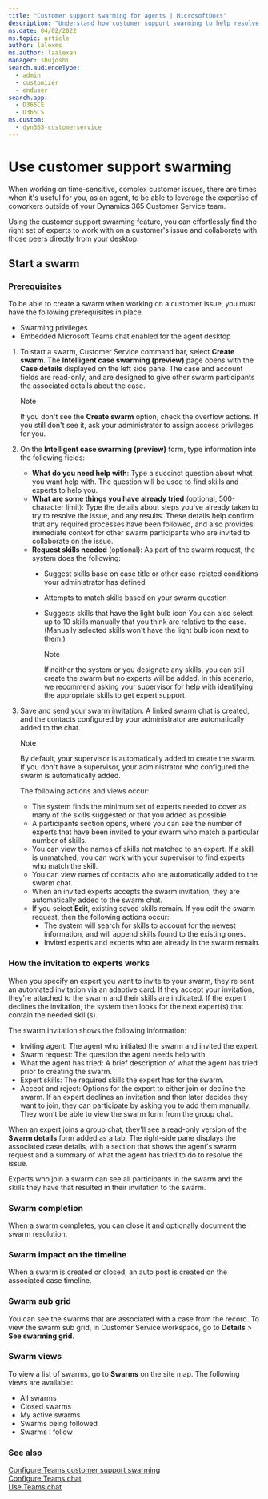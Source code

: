 ```yaml
---
title: "Customer support swarming for agents | MicrosoftDocs"
description: "Understand how customer support swarming to help resolve case issues more quickly in Dynamics 365 Customer Service."
ms.date: 04/02/2022
ms.topic: article
author: lalexms
ms.author: laalexan
manager: shujoshi
search.audienceType: 
  - admin
  - customizer
  - enduser
search.app: 
  - D365CE
  - D365CS
ms.custom: 
  - dyn365-customerservice
---
```


# Use customer support swarming

When working on time-sensitive, complex customer issues, there are times when it's useful for you, as an agent, to be able to leverage the expertise of coworkers outside of your Dynamics 365 Customer Service team. 

Using the customer support swarming feature, you can effortlessly find the right set of experts to work with on a customer's issue and collaborate with those peers directly from your desktop.

## Start a swarm

### Prerequisites

To be able to create a swarm when working on a customer issue, you must have the following prerequisites in place.

- Swarming privileges
- Embedded Microsoft Teams chat enabled for the agent desktop

1. To start a swarm, Customer Service command bar, select **Create swarm**. The **Intelligent case swarming (preview)** page opens with the **Case details** displayed on the left side pane.
   The case and account fields are read-only, and are designed to give other swarm participants the associated details about the case.
   > [!Note]
   > If you don't see the **Create swarm** option, check the overflow actions. If you still don't see it, ask your administrator to assign access privileges for you.

1.  On the **Intelligent case swarming (preview)** form, type information into the following fields:
    - **What do you need help with**: Type a succinct question about what you want help with. The question will be used to find skills and experts to help you.
    - **What are some things you have already tried** (optional, 500-character limit): Type the details about steps you've already taken to try to resolve the issue, and any results. These details help confirm that any required processes have been followed, and also provides immediate context for other swarm participants who are invited to collaborate on the issue.
    - **Request skills needed** (optional): As part of the swarm request, the system does the following: 
      - Suggest skills base on case title or other case-related conditions your administrator has defined
      - Attempts to match skills based on your swarm question
      - Suggests skills that have the light bulb icon
    You can also select up to 10 skills manually that you think are relative to the case. (Manually selected skills won't have the light bulb icon next to them.)
    
        > [!Note]
        > If neither the system or you designate any skills, you can still create the swarm but no experts will be added. In this scenario, we recommend asking your supervisor for help with identifying the appropriate skills to get expert support.

1. Save and send your swarm invitation. A linked swarm chat is created, and the contacts configured by your administrator are automatically added to the chat.

   > [!Note]
   > By default, your supervisor is automatically added to create the swarm. If you don't have a supervisor, your administrator who configured the swarm is automatically added.
   
   The following actions and views occur:
   - The system finds the minimum set of experts needed to cover as many of the skills suggested or that you added as possible.
   - A participants section opens, where you can see the number of experts that have been invited to your swarm who match a particular number of skills.
   - You can view the names of skills not matched to an expert. If a skill is unmatched, you can work with your supervisor to find experts who match the skill.
   - You can view names of contacts who are automatically added to the swarm chat.
   - When an invited experts accepts the swarm invitation, they are automatically added to the swarm chat.
   - If you select **Edit**, existing saved skills remain. If you edit the swarm request, then the following actions occur:
     - The system will search for skills to account for the newest information, and will append skills found to the existing ones.
     - Invited experts and experts who are already in the swarm remain.

### How the invitation to experts works

When you specify an expert you want to invite to your swarm, they're sent an automated invitation via an adaptive card. If they accept your invitation, they're attached to the swarm and their skills are indicated. If the expert declines the invitation, the system then looks for the next expert(s) that contain the needed skill(s).

The swarm invitation shows the following information:
   - Inviting agent: The agent who initiated the swarm and invited the expert.
   - Swarm request: The question the agent needs help with.
   - What the agent has tried: A brief description of what the agent has tried prior to creating the swarm.
   - Expert skills: The required skills the expert has for the swarm.
   - Accept and reject: Options for the expert to either join or decline the swarm. If an expert declines an invitation and then later decides they want to join, they can participate by asking you to add them manually. They won't be able to view the swarm form from the group chat.
 
When an expert joins a group chat, they'll see a read-only version of the **Swarm details** form added as a tab. The right-side pane displays the associated case details, with a section that shows the agent's swarm request and a summary of what the agent has tried to do to resolve the issue.

Experts who join a swarm can see all participants in the swarm and the skills they have that resulted in their invitation to the swarm.

### Swarm completion

When a swarm completes, you can close it and optionally document the swarm resolution.

### Swarm impact on the timeline

When a swarm is created or closed, an auto post is created on the associated case timeline.

### Swarm sub grid

You can see the swarms that are associated with a case from the record. To view the swarm sub grid, in Customer Service workspace, go to **Details** > **See swarming grid**.

### Swarm views

To view a list of swarms, go to **Swarms** on the site map. The following views are available:

- All swarms
- Closed swarms
- My active swarms
- Swarms being followed
- Swarms I follow


### See also

[Configure Teams customer support swarming](teams-configure-customer-support-swarming.md)<br>
[Configure Teams chat](configure-teams-chat.md)<br>
[Use Teams chat](use-teams-chat.md)
